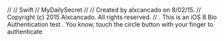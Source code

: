 //
//  Swift
//  MyDailySecret
//
//  Created by alxcancado on 8/02/15.
//  Copyright (c) 2015 Alxcancado. All rights reserved.
//
. This is an iOS 8 Bio Authentication test
. You know, touch the circle button with your finger to authenticate
